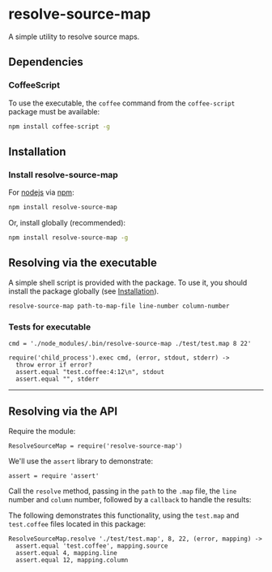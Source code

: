 resolve-source-map
================================================================================

A simple utility to resolve source maps.

Dependencies
--------------------------------------------------------------------------------

### CoffeeScript

To use the executable, the `coffee` command from the `coffee-script` package must be available:

```sh
npm install coffee-script -g
```

Installation
--------------------------------------------------------------------------------

### Install resolve-source-map
For [nodejs] via [npm]:

```sh
npm install resolve-source-map
```

Or, install globally (recommended):

```sh
npm install resolve-source-map -g
```


Resolving via the executable
--------------------------------------------------------------------------------
A simple shell script is provided with the package. To use it, you should install the package globally (see [Installation]).

```sh
resolve-source-map path-to-map-file line-number column-number
```

### Tests for executable

    cmd = './node_modules/.bin/resolve-source-map ./test/test.map 8 22'

    require('child_process').exec cmd, (error, stdout, stderr) ->
      throw error if error?
      assert.equal "test.coffee:4:12\n", stdout
      assert.equal "", stderr

---


Resolving via the API
--------------------------------------------------------------------------------

Require the module:

    ResolveSourceMap = require('resolve-source-map')

We'll use the `assert` library to demonstrate:

    assert = require 'assert'

Call the `resolve` method, passing in the `path` to the `.map` file, the `line` number and `column` number, followed by a `callback` to handle the results:

The following demonstrates this functionality, using the `test.map` and `test.coffee` files located in this package:

    ResolveSourceMap.resolve './test/test.map', 8, 22, (error, mapping) ->
      assert.equal 'test.coffee', mapping.source
      assert.equal 4, mapping.line
      assert.equal 12, mapping.column

[nodejs]: http://nodejs.org
[npm]: http://npmjs.org
[installation]: #installation
